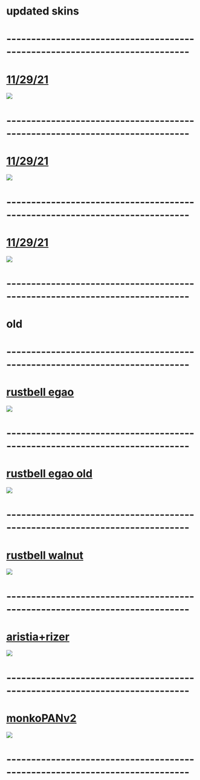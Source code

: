# updated skins
# ---------------------------------------------------------------------------
# [11/29/21](https://aaaiaiaiia.s-ul.eu/8i5wVsjA)
![](https://media.discordapp.net/attachments/386033738087137300/915132563583033364/unknown.png?width=832&height=468)
# ---------------------------------------------------------------------------
# [11/29/21](https://aaaiaiaiia.s-ul.eu/ilzlbNOj)
![](https://media.discordapp.net/attachments/386033738087137300/915132858266419200/unknown.png?width=832&height=468)
# ---------------------------------------------------------------------------
# [11/29/21](https://aaaiaiaiia.s-ul.eu/zXzZidHX)
![](https://media.discordapp.net/attachments/386033738087137300/915133236697530368/unknown.png?width=832&height=468)
# ---------------------------------------------------------------------------
# 
# 
# 
# 
# 
# 
# 
# 
# 
# 
# 
# 
# 
#
#
#
#
#
#
#
#
#
#
#
#

# 
# old
# ---------------------------------------------------------------------------
# [rustbell egao](https://aaaiaiaiia.s-ul.eu/ZEnKP2EV)
![](https://media.discordapp.net/attachments/386033738087137300/849556031565463582/unknown.png?width=862&height=485)
# ---------------------------------------------------------------------------
# [rustbell egao old](https://aaaiaiaiia.s-ul.eu/wGf91g1t)
![](https://media.discordapp.net/attachments/386033738087137300/849556287284576256/unknown.png?width=862&height=485)
# ---------------------------------------------------------------------------
# [rustbell walnut](https://aaaiaiaiia.s-ul.eu/Ej6UK0NI)
![](https://media.discordapp.net/attachments/386033738087137300/849556487499939880/unknown.png?width=862&height=485)
# ---------------------------------------------------------------------------
# [aristia+rizer](https://aaaiaiaiia.s-ul.eu/wOse6YJA)
![](https://media.discordapp.net/attachments/386033738087137300/849556857893683200/unknown.png?width=862&height=485)
# ---------------------------------------------------------------------------
# [monkoPANv2](https://aaaiaiaiia.s-ul.eu/xJHqdFmu)
![](https://media.discordapp.net/attachments/386033738087137300/849557206743646258/unknown.png?width=862&height=485)
# ---------------------------------------------------------------------------
